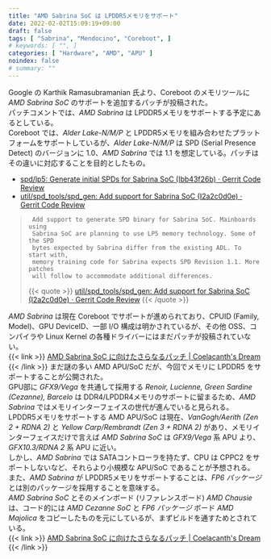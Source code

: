 ```yaml
---
title: "AMD Sabrina SoC は LPDDR5メモリをサポート"
date: 2022-02-02T15:09:19+09:00
draft: false
tags: [ "Sabrina", "Mendocino", "Coreboot", ]
# keywords: [ "", ]
categories: [ "Hardware", "AMD", "APU" ]
noindex: false
# summary: ""
---
```


Google の Karthik Ramasubramanian 氏より、Coreboot のメモリツールに *AMD Sabrina SoC* のサポートを追加するパッチが投稿された。  
パッチコメントでは、*AMD Sabrina* は LPDDR5メモリをサポートする予定にあるとしている。  
Coreboot では、*Alder Lake-N/M/P* と LPDDR5メモリを組み合わせたプラットフォームをサポートしているが、*Alder Lake-N/M/P* は SPD (Serial Presence Detect) のバージョンに 1.0、*AMD Sabrina* では 1.1 を想定している。パッチはその違いに対応することを目的としたもの。  

* [spd/lp5: Generate initial SPDs for Sabrina SoC (Ibb43f26b) · Gerrit Code Review](https://review.coreboot.org/c/coreboot/+/61543/2)
* [util/spd_tools/spd_gen: Add support for Sabrina SoC (I2a2c0d0e) · Gerrit Code Review](https://review.coreboot.org/c/coreboot/+/61542/2)

 > 		Add support to generate SPD binary for Sabrina SoC. Mainboards using
 > 		Sabrina SoC are planning to use LP5 memory technology. Some of the SPD
 > 		bytes expected by Sabrina differ from the existing ADL. To start with,
 > 		memory training code for Sabrina expects SPD Revision 1.1. More patches
 > 		will follow to accommodate additional differences.
 >
 > {{< quote >}} [util/spd_tools/spd_gen: Add support for Sabrina SoC (I2a2c0d0e) · Gerrit Code Review](https://review.coreboot.org/c/coreboot/+/61542/2) {{< /quote >}}

*AMD Sabrina* は現在 Coreboot でサポートが進められており、CPUID (Family, Model)、GPU DeviceID、一部 I/O 構成は明かされているが、その他 OSS、コンパイラや Linux Kernel の各種ドライバーにはまだパッチが投稿されていない。  
{{< link >}} [AMD Sabrina SoC に向けたさらなるパッチ | Coelacanth's Dream](/posts/2022/01/14/amd-sabrina-soc-more-patch/) {{< /link >}}
まだ謎の多い AMD APU/SoC だが、今回でメモリに LPDDR5 をサポートすることが公開された。  
GPU部に *GFX9/Vega* を共通して採用する *Renoir, Lucienne, Green Sardine (Cezanne), Barcelo* は DDR4/LPDDR4メモリのサポートに留まるため、*AMD Sabrina* ではメモリインターフェイスの世代が進んでいると見られる。  
LPDDR5メモリをサポートする AMD APU/SoC は現在、*VanGogh/Aerith (Zen 2 + RDNA 2)* と *Yellow Carp/Rembrandt (Zen 3 + RDNA 2)* があり、メモリインターフェイスだけで言えば *AMD Sabrina SoC* は *GFX9/Vega* 系 APU より、*GFX10.3/RDNA 2* 系 APU に近い。  
しかし、*AMD Sabrina* では SATAコントローラを持たず、CPU は CPPC2 をサポートしないなど、それらより小規模な APU/SoC であることが予想される。  
また、*AMD Sabrina* が LPDDR5メモリをサポートすることは、*FP6 パッケージ* とは別のパッケージを採用することを意味する。  
*AMD Sabrina SoC* とそのメインボード (リファレンスボード) *AMD Chausie* は、コード的には *AMD Cezanne SoC* と *FP6 パッケージ* ボード *AMD Majolica* をコピーしたものを元にしているが、まずビルドを通すためとされている。  
{{< link >}} [AMD Sabrina SoC に向けたさらなるパッチ | Coelacanth's Dream](/posts/2022/01/14/amd-sabrina-soc-more-patch/#chausie) {{< /link >}}
